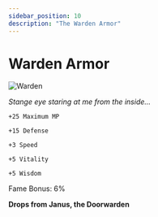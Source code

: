 ```yaml
---
sidebar_position: 10
description: "The Warden Armor"
---
```


# Warden Armor

![Warden](http://i.imgur.com/V8qjkED.png)

<i>Stange eye staring at me from the inside...</i>

    +25 Maximum MP
    
    +15 Defense
    
    +3 Speed
    
    +5 Vitality
    
    +5 Wisdom
    
Fame Bonus: 6%

**Drops from Janus, the Doorwarden**
